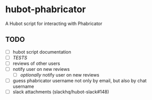 # hubot-phabricator

A Hubot script for interacting with Phabricator

## TODO
- [ ] hubot script documentation 
- [ ] *TESTS*
- [ ] reviews of other users
- [ ] notify user on new reviews
  - [ ] _optionally_ notify user on new reviews
- [ ] guess phabricator username not only by email, but also by chat username
- [ ] slack attachments (slackhq/hubot-slack#148)
